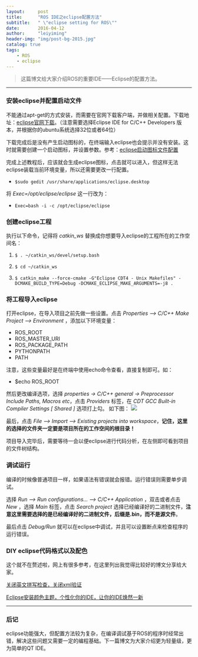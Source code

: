 ```yaml
---
layout:     post
title:      "ROS IDE之eclipse配置方法"
subtitle:   " \"eclipse setting for ROS\""
date:       2016-04-12
author:     "leiyiming"
header-img: "img/post-bg-2015.jpg"
catalog: true
tags:
    - ROS
    - eclipse
---
```



> 这篇博文给大家介绍ROS的重要IDE——Eclipse的配置方法。
***

### 安装eclipse并配置启动文件

不能通过apt-get的方式安装，而需要在官网下载客户端，并做相关配置。下载地址：[eclipse官网下载](https://www.eclipse.org/downloads/packages/eclipse-ide-cc-developers/mars2)。（注意需要选择Eclipse IDE for C/C++ Developers 版本，并根据你的ubuntu系统选择32位或者64位）

下载完成后是没有产生启动图标的，在终端输入eclipse也会提示并没有安装。这时就需要创建一个启动图标，并设置参数。参考：[eclipse启动图标文件配置](https://www.blogs.digitalworlds.net/softwarenotes/?p=54)

完成上述教程后，应该就会生成eclipse图标，点击就可以进入，但这样无法eclipse装载当前环境变量，所以还需要更改一行配置。

- `$sudo gedit /usr/share/applications/eclipse.desktop`

将 *Exec=/opt/eclipse/eclipse* 这一行改为：

- `Exec=bash -i -c /opt/eclipse/eclipse`


### 创建eclipse工程

执行以下命令，记得将 *catkin_ws* 替换成你想要导入eclipse的工程所在的工作空间名：

1. `$ . ~/catkin_ws/devel/setup.bash`

2. `$ cd ~/catkin_ws`

3. `$ catkin_make --force-cmake -G"Eclipse CDT4 - Unix Makefiles" -DCMAKE_BUILD_TYPE=Debug -DCMAKE_ECLIPSE_MAKE_ARGUMENTS=-j8 .`

### 将工程导入eclipse

打开eclipse，在导入项目之前先做一些设置。点击 *Properties --> C/C++ Make Project --> Environment* ，添加以下环境变量：

- ROS_ROOT
- ROS_MASTER_URI
- ROS_PACKAGE_PATH
- PYTHONPATH
- PATH

注意，这些变量最好是在终端中使用echo命令查看，直接复制即可。如：

- $echo ROS_ROOT

然后更改编译选项，选择 *properties -> C/C++ general -> Preprocessor Include Paths, Macros etc*，点击 *Providers* 标签，在 *CDT GCC Built-in Compiler Settings [ Shared ]* 选项打上勾。 如下图：
<img src="https://leiyiming.com/img/in-post/post-ros/eclipse-setting.jpg"/>

最后，点击 *File --> Import --> Existing projects into workspace*，**记住，这里的选择的文件夹一定要是项目所在的工作空间的根目录！**

项目导入完毕后，需要等待一会以便eclipse进行代码分析，在左侧即可看到项目的文件树结构。

### 调试运行

编译的时候像普通项目一样，如果语法有错误就会报错。运行错误则需要单步调试。

选择 *Run –> Run configurations… –> C/C++ Application* ，双击或者点击 *New* ，选择 *Main* 标签，点击 *Search project* 选择已经编译好的二进制文件，**注意这里需要选择的是已经编译好的二进制文件，后缀是.bin，而不是源文件**。

最后点击 *Debug/Run* 就可以在eclipse中调试，并且可以设置断点来检查程序的运行错误。

### DIY eclipse代码格式以及配色

这个就不在赘述啦，网上有很多参考，在这里列出我觉得比较好的博文分享给大家。

[关闭英文拼写检查，关闭xml验证 ](https://blog.sina.com.cn/s/blog_70b623e4010173ce.html)

[Eclipse安装颜色主题，个性化你的IDE，让你的IDE焕然一新](https://www.open-open.com/lib/view/open1389410762742.html)

---

### 后记

eclipse功能强大，但配置方法较为复杂，在编译调试基于ROS的程序时经常出错，解决这些问题又需要一定的编程基础。下一篇博文为大家介绍更为轻量级，更为简单的QT IDE。
